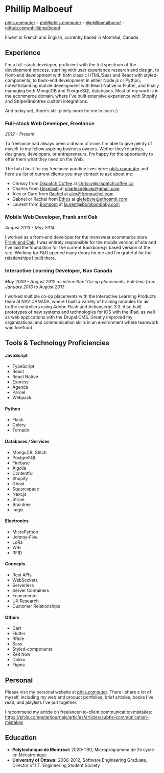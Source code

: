 # Phillip Malboeuf

[phils.computer](https://phils.computer) – [phil@phils.computer](mailto:phil@phils.computer) – [@phillipmalboeuf](https://twitter.com/phillipmalboeuf) - [github.com/phillipmalboeuf](https://github.com/phillipmalboeuf)

Fluent in French and English, currently based in Montréal, Canada

## Experience

I'm a full-stack developer, proficient with the full spectrum of the development process, starting with user experience research and design, to front-end development with both classic HTML/Sass and React with styled-components, to back-end development in either Node.js or Python, notwithstanding mobile development with React Native or Flutter, and finally managing both  MongoDB and PostgreSQL databases. Most of my work is in the ecommerce domain, where I've built extensive experience with Shopify and Stripe/Braintree custom integrations.

And today yet, there's still plenty more for me to learn :)

### Full-stack Web Developer, Freelance

_2012 - Present_

To freelance had always been a dream of mine. I'm able to give plenty of myself to my fellow aspiring business owners. Wether they're artists, designers, developers, or entrepreneurs, I'm happy for the opportunity to offer them what they need on the Web.

The hub I built for my freelance practice lives here: [phils.computer](https://phils.computer) and here's a list of current clients you may contact to ask about me:

- Chrissy from [Dispatch Coffee](https://dispatch.apps.phils.computer/) at chrissy@dispatchcoffee.ca
- Charles from [Unsplash](https://unsplash.com/) at charlesdeluvio@gmail.com
- Alex or Caro from [Rachel](https://en.fromrachel.com/) at alex@fromrachel.com
- Gabriel or Rachel from [Ethos](https://www.behance.net/ethosmtl) at glefebvre@ethosmtl.com
- Laurent from [Bombom](https://bombombaby.com/) at laurent@bombombaby.com


### Mobile Web Developer, Frank and Oak

_August 2013 - May 2014_

I worked as a front-end developer for the menswear ecommerce store [Frank and Oak](https://www.frankandoak.com/), I was entirely responsible for the mobile version of site and I've laid the foundation for the current Backbone.js based version of the site. Working for F&O opened many doors for me and I'm grateful for the relationships I built there.


### Interactive Learning Developer, Nav Canada

_May 2009 - August 2012 as intermittent Co-op placements, Full-time from January 2013 to August 2013_

I worked multiple co-op placements with the Interactive Learning Products team at NAV CANADA, where I built a variety of training modules for air traffic controllers using Adobe Flash and Actionscript 3.0. Also built prototypes of new systems and technologies for iOS with the iPad, as well as web applications with the Drupal CMS. Greatly improved my organizational and communication skills in an environment where teamwork was forefront.

## Tools & Technology Proficiencies

#### JavaScript

- TypeScript
- React
- React Native
- Express
- Agenda
- Parcel
- Webpack

#### Python

- Flask
- Celery
- Tornado

#### Databases / Services

- MongoDB, Stitch
- PostgreSQL
- Firebase
- Algolia
- Contentful
- Shopify
- Ghost
- Squarespace
- Next.js
- Stripe
- Braintree
- Imgix

#### Electronics

- MicroPython
- Johnny-Five
- LoRa
- WiFi
- RFID

#### Concepts

- Rest APIs
- WebSockets
- Serverless
- Server Containers
- Ecommerce
- UX Research
- Customer Relationships

#### Others

- Dart
- Flutter
- RRule
- Sass
- Styled-components
- Zeit Now
- Dokku
- Figma

## Personal

Please visit my personal website at [phils.computer](https://phils.computer). There I share a lot of myself, including my web and product portfolios, brief articles, books I've read, and playlists I've put together.

I recommend my article on freelancer-to-client communication mistakes: https://phils.computer/journals/articles/articles/subtle-communication-mistakes


## Education

* **Polytechnique de Montréal:** 2020-TBD, Microprogramme de 2e cycle en Mécatronique
* **University of Ottawa:** 2008-2012, Software Engineering Graduate, Director of I.T. Engineering Student Society
 
